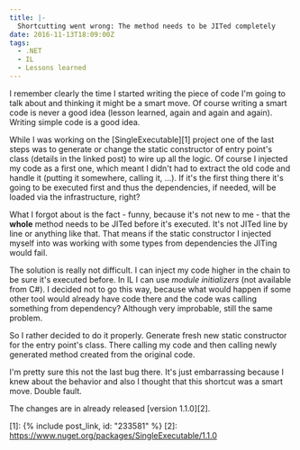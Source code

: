 ```yaml
---
title: |-
  Shortcutting went wrong: The method needs to be JITed completely
date: 2016-11-13T18:09:00Z
tags:
  - .NET
  - IL
  - Lessons learned
---
```

I remember clearly the time I started writing the piece of code I'm going to talk about and thinking it might be a smart move. Of course writing a smart code is never a good idea (lesson learned, again and again and again). Writing simple code is a good idea.

<!-- excerpt -->

While I was working on the [SingleExecutable][1] project one of the last steps was to generate or change the static constructor of entry point's class (details in the linked post) to wire up all the logic. Of course I injected my code as a first one, which meant I didn't had to extract the old code and handle it (putting it somewhere, calling it, ...). If it's the first thing there it's going to be executed first and thus the dependencies, if needed, will be loaded via the infrastructure, right?

What I forgot about is the fact - funny, because it's not new to me - that the **whole** method needs to be JITed before it's executed. It's not JITed line by line or anything like that. That means if the static constructor I injected myself into was working with some types from dependencies the JITing would fail.

The solution is really not difficult. I can inject my code higher in the chain to be sure it's executed before. In IL I can use _module initializers_ (not available from C#). I decided not to go this way, because what would happen if some other tool would already have code there and the code was calling something from dependency? Although very improbable, still the same problem.

So I rather decided to do it properly. Generate fresh new static constructor for the entry point's class. There calling my code and then calling newly generated method created from the original code.

I'm pretty sure this not the last bug there. It's just embarrassing because I knew about the behavior and also I thought that this shortcut was a smart move. Double fault.

The changes are in already released [version 1.1.0][2].

[1]: {% include post_link, id: "233581" %}
[2]: https://www.nuget.org/packages/SingleExecutable/1.1.0